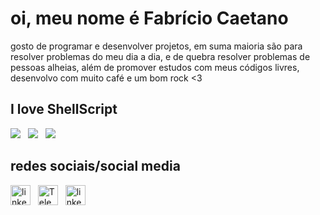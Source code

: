 # oi, meu nome é Fabrício Caetano

gosto de programar e desenvolver projetos, em suma maioria são para resolver problemas do meu dia a dia, e de quebra resolver problemas de pessoas alheias, além de promover estudos com meus códigos livres, desenvolvo com muito café e um bom rock <3

## I love ShellScript
[<img src="https://img.shields.io/github/license/fabriciocaetano/Mikosuma?style=for-the-badge">](https://img.shields.io/github/license/fabriciocaetano/Mikosuma?style=for-the-badge)
&nbsp;&nbsp;[<img src="https://img.shields.io/github/stars/fabriciocaetano/Mikosuma?style=for-the-badge">](https://img.shields.io/github/stars/fabriciocaetano/Mikosuma?style=for-the-badge)
&nbsp;&nbsp;[<img src="https://img.shields.io/github/contributors-anon/fabriciocaetano/mikosuma?style=for-the-badge">](https://img.shields.io/github/contributors-anon/fabriciocaetano/mikosuma?style=for-the-badge)

## redes sociais/social media

[<img src='https://raw.githubusercontent.com/proyectox123/proyectox123/master/images/icons/linkedin.png' alt='linkedin' height='32'>](https://www.linkedin.com/in/fabricio-c-9427221b4)
&nbsp;&nbsp;[<img src='https://telegram.org/img/t_logo.png?1' alt='Telegram' height='32'>](https://t.me/fabriciocybershell)
&nbsp;&nbsp;[<img src="https://www.youtube.com/about/static/svgs/icons/brand-resources/YouTube_icon_full-color.svg?cache=f2ec7a5" alt='linkedin' height='32'> ](https://youtube.com/channel/UCLzMosJ1byetPClCRTFFL1Q)
